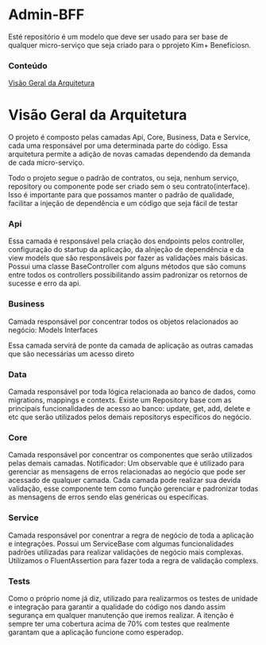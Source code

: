 # Admin-BFF
Esté repositório é um modelo que deve ser usado para ser base de qualquer micro-serviço que seja criado para o pprojeto Kim+ Benefíciosn.

### Conteúdo
[Visão Geral da Arquitetura](#visao-geral-da-arquitetura)

# Visão Geral da Arquitetura
O projeto é composto pelas camadas Api, Core, Business, Data e Service, cada uma responsável por uma determinada parte do código. Essa arquitetura permite a adição de novas camadas dependendo da demanda de cada micro-serviço.

Todo o projeto segue o padrão de contratos, ou seja, nenhum serviço, repository ou componente pode ser criado sem o seu contrato(interface). Isso é importante para que possamos manter o padrão de qualidade, facilitar a injeção de dependência e um código que seja fácil de testar

### Api
Essa camada é  responsável pela criação dos endpoints pelos controller, configuração do startup da aplicação, da aInjeção de dependência e da view models que são responsáveis por fazer as validações mais básicas.
Possui uma classe BaseController com alguns métodos que são comuns entre todos os controllers possibilitando assim padronizar os retornos de sucesse e erro da api.

### Business
Camada responsável por concentrar todos os objetos relacionados ao negócio:
Models
Interfaces

Essa camada servirá de ponte da camada de aplicação as outras camadas que são necessárias um acesso direto

### Data
Camada responsável por toda lógica relacionada ao banco de dados, como migrations, mappings e contexts.
Existe um Repository base com as principais funcionalidades de acesso ao banco: update, get, add, delete e etc que serão utilizados pelos demais repositorys específicos do negócio.

### Core
Camada responsável por concentrar os componentes que serão utilizados pelas demais camadas.
Notificador: Um observable que é utilizado para gerenciar as mensagens de erros relacionadas ao negócio que pode ser acessado de qualquer camada. Cada camada pode realizar sua devida validação, esse componente tem como função gerenciar e padronizar todas as mensagens de erros sendo elas genéricas ou específicas.

### Service
Camada responsável por conentrar a regra de negócio de toda a aplicação e integrações.
Possui um ServiceBase com algumas funcionalidades padrões utilizadas para realizar validações de negócio mais complexas.
Utilizamos o FluentAssertion para fazer toda a regra de validação complexs.

### Tests
Como o próprio nome já diz, utilizado para realizarmos os testes de unidade e integração para garantir a qualidade do código nos dando assim segurança em qualquer manutenção que iremos realizar. A itenção é sempre ter uma cobertura acima de 70% com testes que realmente garantam que a aplicação funcione como esperadop.


